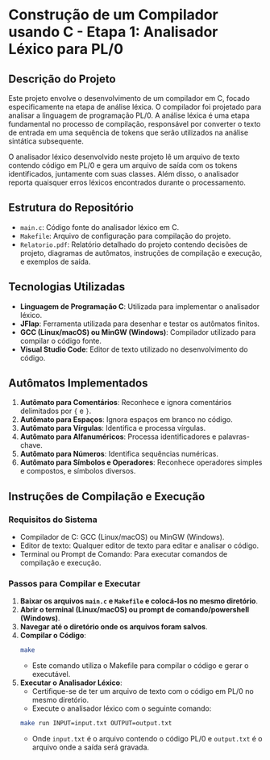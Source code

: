 # Construção de um Compilador usando C - Etapa 1: Analisador Léxico para PL/0

## Descrição do Projeto
Este projeto envolve o desenvolvimento de um compilador em C, focado especificamente na etapa de análise léxica. O compilador foi projetado para analisar a linguagem de programação PL/0. A análise léxica é uma etapa fundamental no processo de compilação, responsável por converter o texto de entrada em uma sequência de tokens que serão utilizados na análise sintática subsequente.

O analisador léxico desenvolvido neste projeto lê um arquivo de texto contendo código em PL/0 e gera um arquivo de saída com os tokens identificados, juntamente com suas classes. Além disso, o analisador reporta quaisquer erros léxicos encontrados durante o processamento.

## Estrutura do Repositório
- `main.c`: Código fonte do analisador léxico em C.
- `Makefile`: Arquivo de configuração para compilação do projeto.
- `Relatorio.pdf`: Relatório detalhado do projeto contendo decisões de projeto, diagramas de autômatos, instruções de compilação e execução, e exemplos de saída.

## Tecnologias Utilizadas
- **Linguagem de Programação C**: Utilizada para implementar o analisador léxico.
- **JFlap**: Ferramenta utilizada para desenhar e testar os autômatos finitos.
- **GCC (Linux/macOS) ou MinGW (Windows)**: Compilador utilizado para compilar o código fonte.
- **Visual Studio Code**: Editor de texto utilizado no desenvolvimento do código.

## Autômatos Implementados
1. **Autômato para Comentários**: Reconhece e ignora comentários delimitados por `{` e `}`.
2. **Autômato para Espaços**: Ignora espaços em branco no código.
3. **Autômato para Vírgulas**: Identifica e processa vírgulas.
4. **Autômato para Alfanuméricos**: Processa identificadores e palavras-chave.
5. **Autômato para Números**: Identifica sequências numéricas.
6. **Autômato para Símbolos e Operadores**: Reconhece operadores simples e compostos, e símbolos diversos.

## Instruções de Compilação e Execução
### Requisitos do Sistema
- Compilador de C: GCC (Linux/macOS) ou MinGW (Windows).
- Editor de texto: Qualquer editor de texto para editar e analisar o código.
- Terminal ou Prompt de Comando: Para executar comandos de compilação e execução.

### Passos para Compilar e Executar
1. **Baixar os arquivos `main.c` e `Makefile` e colocá-los no mesmo diretório**.
2. **Abrir o terminal (Linux/macOS) ou prompt de comando/powershell (Windows)**.
3. **Navegar até o diretório onde os arquivos foram salvos**.
4. **Compilar o Código**:
    ```bash
    make
    ```
    - Este comando utiliza o Makefile para compilar o código e gerar o executável.
5. **Executar o Analisador Léxico**:
    - Certifique-se de ter um arquivo de texto com o código em PL/0 no mesmo diretório.
    - Execute o analisador léxico com o seguinte comando:
    ```bash
    make run INPUT=input.txt OUTPUT=output.txt
    ```
    - Onde `input.txt` é o arquivo contendo o código PL/0 e `output.txt` é o arquivo onde a saída será gravada.

